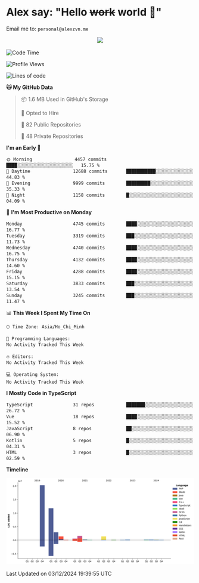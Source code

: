 # Alex say: "Hello ~~work~~ world 🐾"
Email me to: `personal@alexzvn.me`


<p align=center>
  <a href="https://skillicons.dev">
    <img src="https://skillicons.dev/icons?i=ts,js,php,nodejs,bun,vue,nuxt,react,svelte,tauri,laravel,rust,mongodb,docker,electron,redis,rabbitmq,tailwind,git,cloudflare,elysia,mysql,nginx,rollupjs,sentry,ubuntu,yarn,html,css,vite" />
  </a>
</p>

<!--START_SECTION:waka-->
![Code Time](http://img.shields.io/badge/Code%20Time-1%2C066%20hrs%2055%20mins-blue)

![Profile Views](http://img.shields.io/badge/Profile%20Views-0-blue)

![Lines of code](https://img.shields.io/badge/From%20Hello%20World%20I%27ve%20Written-40.7%20million%20lines%20of%20code-blue)

**🐱 My GitHub Data** 

> 📦 1.6 MB Used in GitHub's Storage 
 > 
> 💼 Opted to Hire
 > 
> 📜 82 Public Repositories 
 > 
> 🔑 48 Private Repositories 
 > 
**I'm an Early 🐤** 

```text
🌞 Morning                4457 commits        ████░░░░░░░░░░░░░░░░░░░░░   15.75 % 
🌆 Daytime                12688 commits       ███████████░░░░░░░░░░░░░░   44.83 % 
🌃 Evening                9999 commits        █████████░░░░░░░░░░░░░░░░   35.33 % 
🌙 Night                  1158 commits        █░░░░░░░░░░░░░░░░░░░░░░░░   04.09 % 
```
📅 **I'm Most Productive on Monday** 

```text
Monday                   4745 commits        ████░░░░░░░░░░░░░░░░░░░░░   16.77 % 
Tuesday                  3319 commits        ███░░░░░░░░░░░░░░░░░░░░░░   11.73 % 
Wednesday                4740 commits        ████░░░░░░░░░░░░░░░░░░░░░   16.75 % 
Thursday                 4132 commits        ████░░░░░░░░░░░░░░░░░░░░░   14.60 % 
Friday                   4288 commits        ████░░░░░░░░░░░░░░░░░░░░░   15.15 % 
Saturday                 3833 commits        ███░░░░░░░░░░░░░░░░░░░░░░   13.54 % 
Sunday                   3245 commits        ███░░░░░░░░░░░░░░░░░░░░░░   11.47 % 
```


📊 **This Week I Spent My Time On** 

```text
🕑︎ Time Zone: Asia/Ho_Chi_Minh

💬 Programming Languages: 
No Activity Tracked This Week

🔥 Editors: 
No Activity Tracked This Week

💻 Operating System: 
No Activity Tracked This Week
```

**I Mostly Code in TypeScript** 

```text
TypeScript               31 repos            ███████░░░░░░░░░░░░░░░░░░   26.72 % 
Vue                      18 repos            ████░░░░░░░░░░░░░░░░░░░░░   15.52 % 
JavaScript               8 repos             ██░░░░░░░░░░░░░░░░░░░░░░░   06.90 % 
Kotlin                   5 repos             █░░░░░░░░░░░░░░░░░░░░░░░░   04.31 % 
HTML                     3 repos             █░░░░░░░░░░░░░░░░░░░░░░░░   02.59 % 
```



**Timeline**

![Lines of Code chart](https://raw.githubusercontent.com/alexzvn/alexzvn/main/assets/bar_graph.png)


 Last Updated on 03/12/2024 19:39:55 UTC
<!--END_SECTION:waka-->
